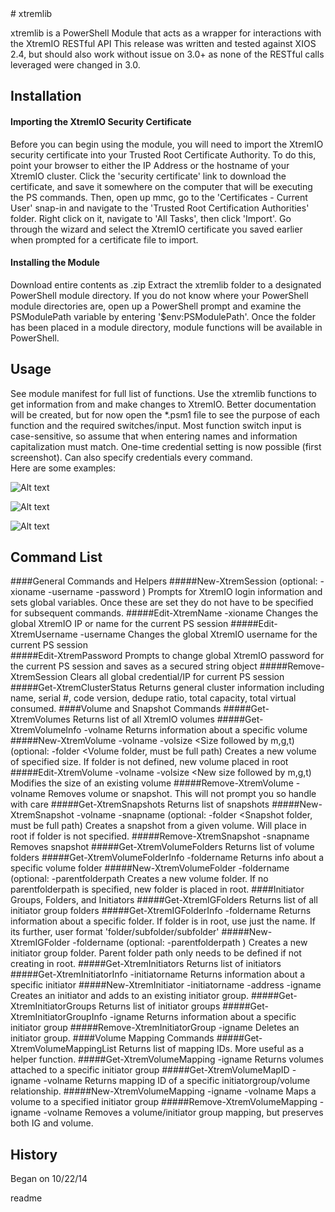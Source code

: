 <snippet>
  <content>
# xtremlib
 
xtremlib is a PowerShell Module that acts as a wrapper for interactions with the XtremIO RESTful API
This release was written and tested against XIOS 2.4, but should also work without issue on 3.0+ as
none of the RESTful calls leveraged were changed in 3.0. 


 
## Installation

#### Importing the XtremIO Security Certificate 
Before you can begin using the module, you will need to import the XtremIO security certificate into your Trusted
Root Certificate Authority. To do this, point your browser to either the IP Address or the hostname of your XtremIO
cluster. Click the 'security certificate' link to download the certificate, and save it somewhere on the computer
that will be executing the PS commands. Then, open up mmc, go to the 'Certificates - Current User' snap-in and navigate
to the 'Trusted Root Certification Authorities' folder. Right click on it, navigate to 'All Tasks', then click 'Import'. 
Go through the wizard and select the XtremIO certificate you saved earlier when prompted for a certificate file to import.

#### Installing the Module
Download entire contents as .zip Extract the xtremlib folder to a designated PowerShell module directory. If you do
not know where your PowerShell module directories are, open up a PowerShell prompt and examine the PSModulePath variable
by entering '$env:PSModulePath'. Once the folder has been placed in a module directory, module functions will be available
in PowerShell. 


 
## Usage
See module manifest for full list of functions. Use the xtremlib functions to get information from and make changes to XtremIO.
Better documentation will be created, but for now open the *.psm1 file to see the purpose of each function and the required 
switches/input. Most function switch input is case-sensitive, so assume that when entering names and information capitalization must
match. One-time credential setting is now possible (first screenshot). Can also specify credentials every command.  
Here are some examples:

![Alt text](http://i.imgur.com/cMSVfho.png "Example with stored credentials")

![Alt text](http://i.imgur.com/jl2JGpS.png "Example Commands")

![Alt text](http://i.imgur.com/bckO9Wz.png "More examples")

## Command List
####General Commands and Helpers
#####New-XtremSession (optional: -xioname <IP or name> -username <XIO username> -password <XIO password>)
Prompts for XtremIO login information and sets global variables. Once these are set they do not have to be specified for subsequent commands.
#####Edit-XtremName -xioname <IP or name>
Changes the global XtremIO IP or name for the current PS session
#####Edit-XtremUsername -username <XIO username>
Changes the global XtremIO username for the current PS session	
#####Edit-XtremPassword
Prompts to change global XtremIO password for the current PS session and saves as a secured string object
#####Remove-XtremSession 
Clears all global credential/IP for current PS session
#####Get-XtremClusterStatus
Returns general cluster information including name, serial #, code version, dedupe ratio, total capacity, total virtual consumed.
####Volume and Snapshot Commands
#####Get-XtremVolumes 
Returns list of all XtremIO volumes
#####Get-XtremVolumeInfo -volname <Volume name>
Returns information about a specific volume
#####New-XtremVolume -volname <Volume name> -volsize <Size followed by m,g,t) (optional: -folder <Volume folder, must be full path)
Creates a new volume of specified size. If folder is not defined, new volume placed in root
#####Edit-XtremVolume -volname <Volume name> -volsize <New size followed by m,g,t)
Modifies the size of an existing volume
#####Remove-XtremVolume -volname <Volume name>
Removes volume or snapshot. This will not prompt you so handle with care
#####Get-XtremSnapshots
Returns list of snapshots
#####New-XtremSnapshot -volname <Volume to snap> -snapname <Name of snapshot> (optional: -folder <Snapshot folder, must be full path)
Creates a snapshot from a given volume. Will place in root if folder is not specified.
#####Remove-XtremSnapshot -snapname <Snap to delete>
Removes snapshot
#####Get-XtremVolumeFolders
Returns list of volume folders
#####Get-XtremVolumeFolderInfo -foldername <full path of folder>
Returns info about a specific volume folder
#####New-XtremVolumeFolder -foldername <name of folder> (optional: -parentfolderpath <Full path of parent folder that will contain new folder>
Creates a new volume folder. If no parentfolderpath is specified, new folder is placed in root.
####Initiator Groups, Folders, and Initiators
#####Get-XtremIGFolders
Returns list of all initiator group folders
#####Get-XtremIGFolderInfo -foldername <name of folder>
Returns information about a specific folder. If folder is in root, use just the name. If its further, user format 'folder/subfolder/subfolder'
#####New-XtremIGFolder -foldername <name of folder> (optional: -parentfolderpath <full path of parent folder that will contain new folder>)
Creates a new initiator group folder. Parent folder path only needs to be defined if not creating in root.
#####Get-XtremInitiators
Returns list of initiators
#####Get-XtremInitiatorInfo -initiatorname <name of initiator>
Returns information about a specific initiator
#####New-XtremInitiator -initiatorname <name of initiator> -address <port address> -igname <init group to add init to>
Creates an initiator and adds to an existing initiator group. 
#####Get-XtremInitiatorGroups
Returns list of initiator groups
#####Get-XtremInitiatorGroupInfo -igname <name of init group>
Returns information about a specific initiator group
#####Remove-XtremInitiatorGroup -igname <name of init group>
Deletes an initiator group.
####Volume Mapping Commands
#####Get-XtremVolumeMappingList
Returns list of mapping IDs. More useful as a helper function. 
#####Get-XtremVolumeMapping -igname <name of init group>
Returns volumes attached to a specific initiator group
#####Get-XtremVolumeMapID -igname <name of init group> -volname <name of volume>
Returns mapping ID of a specific initiatorgroup/volume relationship. 
#####New-XtremVolumeMapping -igname <name of init group> -volname <name of volume>
Maps a volume to a specified initiator group
#####Remove-XtremVolumeMapping -igname <name of init group> -volname <name of volume>
Removes a volume/initiator group mapping, but preserves both IG and volume. 
## History
 
Began on 10/22/14 
 

></content>
  <tabTrigger>readme</tabTrigger>
</snippet>